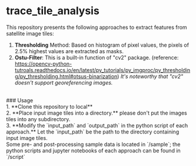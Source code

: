 # trace_tile_analysis

This repository presents the following approaches to extract features from satellite image tiles:
<br>
1. __Thresholding__ Method: Based on histogram of pixel values, the pixels of 2.5% highest values are extracted as masks.
2. __Ostu-Filter__: This is a built-in function of "cv2" package. (reference: https://opencv-python-tutroals.readthedocs.io/en/latest/py_tutorials/py_imgproc/py_thresholding/py_thresholding.html#otsus-binarization) *It's noteworthy that "cv2" doesn't support georeferencing images.*

<br>
### Usage
<br>
1. **Clone this repository to local**
<br>
2. **Place input image tiles into a directory.** please don't put the images tiles into any subdirectory.
<br>
3. **Modify the `input_path` and `output_path` in the python script of each approach.** Let the `input_path` be the path to the directory containing input image tiles.
<br>
Some pre- and post-processing sample data is located in `/sample`; the python scripts and jupyter notebooks of each approach can be found in `/script`
